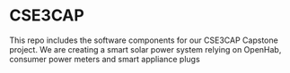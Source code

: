 # CSE3CAP
This repo includes the software components for our CSE3CAP Capstone project. We are creating a smart solar power system relying on OpenHab, consumer power meters and smart appliance plugs
